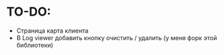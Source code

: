 # TO-DO:

* Страница карта клиента
* В Log viewer добавить кнопку очистить / удалить (у меня форк этой библиотеки)
